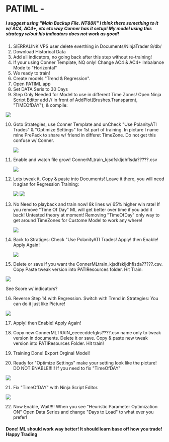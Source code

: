 # PATIML  - 

##### I suggest using "Main Backup File. NT88K"  I think there something to it w/ AC4, AC4+, etc etc way Conner has it setup!  My model using this strategy w/out his indicators does not work as good!

1)  SIERRALINK VPS user delete everthing in Documents/NinjaTrader 8/db/
2)  Download Historical Data
3)  Add all indicators, no going back after this step without re-training!
4)  If your using Conner Template, NQ only!  Change AC4 & AC4+ Imbalance Mode to "Horizontal"
5)  We ready to train!
6)  Create models "Trend & Regression".
7)  Open PATIML.app
8)  Set DATA Seris to 30 Days
9)  Step Only Needed for Model to use in different Time Zones!  Open Ninja Script Editor add // in front of AddPlot(Brushes.Transparent, "TIMEOfDAY"); & compile:
  
   <img src="./Pictures_PATIML/Step1_PATIML.jpg">

10) Goto Strategies, use Conner Template and unCheck "Use PolanityATI Trades" & "Optimize Settings" for 1st part of training.  In picture I name mine PrePack to share w/ friend in differet TimeZone.  Do not get this confuse w/ Conner.
    
    <img src="./Pictures_PATIML/Step2_PATIML.jpg">

11) Enable and watch file grow!  ConnerMLtrain_kjsdfskljdhflsda?????.csv

    <img src="./Pictures_PATIML/Step3_PATIML.jpg">

12) Lets tweak it.  Copy & paste into Documents!  Leave it there, you will need it agian for Regression Training:

    <img src="./Pictures_PATIML/Step5_PATIML.jpg">

    <img src="./Pictures_PATIML/Step6_PATIML.jpg">

13) No Need to playback and train now!  8k lines w/ 65% higher win rate!  If you remove "Time Of Day"  ML will get better over time if you add it back!  Untested theory at moment!  Removing "TimeOfDay" only way to get around TimeZones for Custome Model to work any where! 

    <img src="./Pictures_PATIML/Step7_PATIML.jpg">

14) Back to Stratiges:  Check "Use PolanityATI Trades!  Apply!  then Enable!  Apply Again!

    <img src="./Pictures_PATIML/Step4_PATIML.jpg">

15)  Delete or save if you want the ConnerMLtrain_kjsdfskljdhflsda?????.csv.  Copy Paste tweak version into PATIResources folder.  Hit Train:

   <img src="./Pictures_PATIML/Step9_PATIML.jpg">

   See Score w/ indicators? 

16) Reverse Step 14 with Regression.  Switch with Trend in Strategies:  You can do it just like Picture!

  <img src="./Pictures_PATIML/Step10_PATIML.jpg">

17)  Apply!  then Enable!  Apply Again!

18)  Copy new ConnerMLTRAIN_eeeecddefgks????.csv name only to tweak version in documents.  Delete it or save.  Copy & paste new tweak version into PATIResources Folder.  Hit train!

19)  Training Done!  Export Orginal Model!

20)  Ready for "Optimize Settings"  make your setting look like the picture!  DO NOT ENABLE!!!!!  If you need to fix "TimeOfDAY"

  <img src="./Pictures_PATIML/Step11_PATIML.jpg">

21)  Fix "TimeOfDAY" with Ninja Script Editor.

  <img src="./Pictures_PATIML/Step12_PATIML.jpg">

22) Now Enable, Wait!!!!  When you see "Heuristic Parameter Optimization ON"  Open Data Series and change "Days to Load" to what ever you prefer!

####  Done!  ML should work way better!   It should learn base off how you trade!  Happy Trading
    

    
    
